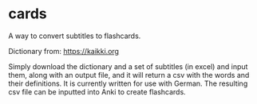 # cards
A way to convert subtitles to flashcards.

Dictionary from: https://kaikki.org

Simply download the dictionary and a set of subtitles (in excel) and input them, along with an output file, and it will return a csv with the words and their definitions. It is currently written for use with German. The resulting csv file can be inputted into Anki to create flashcards.
